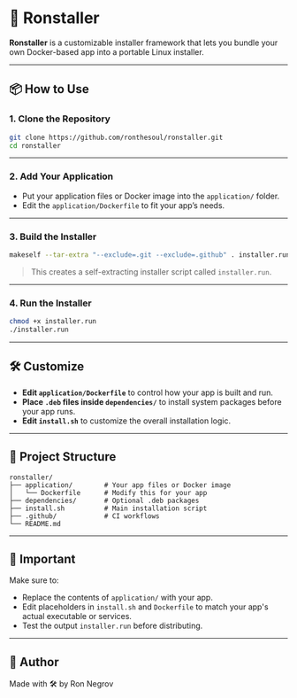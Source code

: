 # 🐳 Ronstaller

**Ronstaller** is a customizable installer framework that lets you bundle your own Docker-based app into a portable Linux installer.

---

## 📦 How to Use

### 1. Clone the Repository

```bash
git clone https://github.com/ronthesoul/ronstaller.git
cd ronstaller
```

---

### 2. Add Your Application

- Put your application files or Docker image into the `application/` folder.
- Edit the `application/Dockerfile` to fit your app’s needs.

---

### 3. Build the Installer

```bash
makeself --tar-extra "--exclude=.git --exclude=.github" . installer.run "My App Installer" ./install.sh
```

> This creates a self-extracting installer script called `installer.run`.

---

### 4. Run the Installer

```bash
chmod +x installer.run
./installer.run
```

---

## 🛠 Customize

- **Edit `application/Dockerfile`** to control how your app is built and run.
- **Place `.deb` files inside `dependencies/`** to install system packages before your app runs.
- **Edit `install.sh`** to customize the overall installation logic.

---

## 📁 Project Structure

```
ronstaller/
├── application/        # Your app files or Docker image
│   └── Dockerfile      # Modify this for your app
├── dependencies/       # Optional .deb packages
├── install.sh          # Main installation script
├── .github/            # CI workflows
└── README.md
```

---

## 📌 Important

Make sure to:

- Replace the contents of `application/` with your app.
- Edit placeholders in `install.sh` and `Dockerfile` to match your app's actual executable or services.
- Test the output `installer.run` before distributing.

---

## 👤 Author

Made with 🛠 by Ron Negrov

